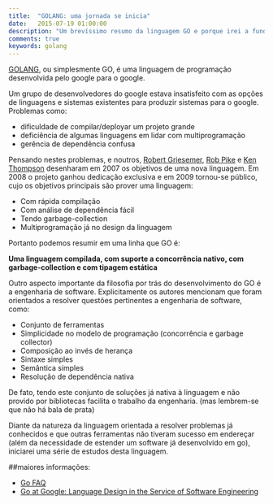 ```yaml
---
title:  "GOLANG: uma jornada se inicia"
date:   2015-07-19 01:00:00
description: "Um brevíssimo resumo da linguagem GO e porque irei a fundo nela."
comments: true
keywords: golang
---
```


[GOLANG][go-link], ou simplesmente GO, é uma linguagem de programação desenvolvida pelo google para o google.

Um grupo de desenvolvedores do google estava insatisfeito com as opções de
linguagens e sistemas existentes para produzir sistemas para o google. Problemas como:

* dificuldade de compilar/deployar um projeto grande
* deficiência de algumas linguagens em lidar com multiprogramação
* gerência de dependência confusa

Pensando nestes problemas, e noutros, [Robert Griesemer][robert-link], [Rob Pike][rob-pike-twitter] e [Ken Thompson][ken-wiki]
desenharam em 2007 os objetivos de uma nova linguagem.
Em 2008 o projeto ganhou dedicação exclusiva e em 2009 tornou-se público, cujo os objetivos principais são prover uma linguagem:

* Com rápida compilação
* Com análise de dependência fácil
* Tendo garbage-collection
* Multiprogramação já no design da linguagem

Portanto podemos resumir em uma linha que GO é:

**Uma linguagem compilada, com suporte a concorrência nativo, com garbage-collection e com tipagem estática**

Outro aspecto importante da filosofia por trás do desenvolvimento do GO é a engenharia de software. Explicitamente os autores
mencionam que foram orientados a resolver questões pertinentes a engenharia de software, como:

* Conjunto de ferramentas
* Simplicidade no modelo de programação (concorrência e garbage collector)
* Composição ao invés de herança
* Sintaxe simples
* Semântica simples
* Resolução de dependência nativa

De fato, tendo este conjunto de soluções já nativa à linguagem e não provido por bibliotecas facilita o trabalho da
engenharia. (mas lembrem-se que não há bala de prata)

Diante da natureza da linguagem orientada a resolver problemas já conhecidos e que outras ferramentas não tiveram
sucesso em endereçar (além da necessidade de estender um software já desenvolvido em go), iniciarei uma série de estudos
desta linguagem.

##maiores informações:

* [Go FAQ][go-faq]
* [Go at Google: Language Design in the Service of Software Engineering][go-splash]

[go-splash]: http://talks.golang.org/2012/splash.article
[go-faq]: http://golang.org/doc/faq
[go-link]: http://golang.org/
[robert-link]: https://plus.google.com/+RobertGriesemer/
[rob-pike-twitter]: https://twitter.com/rob_pike
[ken-wiki]: https://en.wikipedia.org/wiki/Ken_Thompson
